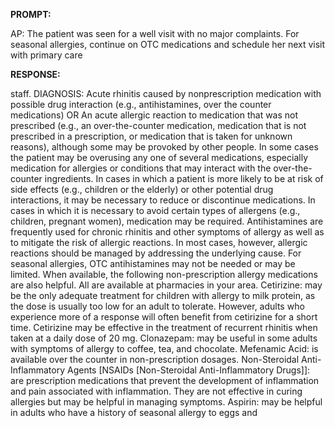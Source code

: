 **PROMPT:**

AP:  The patient was seen for a well visit with no major complaints. For seasonal allergies, continue on OTC medications and schedule her next visit with primary care

**RESPONSE:**

  staff.  DIAGNOSIS:  Acute rhinitis caused by nonprescription medication with possible drug interaction (e.g., antihistamines, over the counter medications)  OR  An acute allergic reaction to medication that was not prescribed (e.g., an over-the-counter medication, medication that is not prescribed in a prescription, or medication that is taken for unknown reasons), although some may be provoked by other people.  In some cases the patient may be overusing any one of several medications, especially medication for allergies or conditions that may interact with the over-the-counter ingredients.  In cases in which a patient is more likely to be at risk of side effects (e.g., children or the elderly) or other potential drug interactions, it may be necessary to reduce or discontinue medications.  In cases in which it is necessary to avoid certain types of allergens (e.g., children, pregnant women), medication may be required.  Antihistamines are frequently used for chronic rhinitis and other symptoms of allergy as well as to mitigate the risk of allergic reactions. In most cases, however, allergic reactions should be managed by addressing the underlying cause.  For seasonal allergies, OTC antihistamines may not be needed or may be limited. When available, the following non-prescription allergy medications are also helpful. All are available at pharmacies in your area.  Cetirizine: may be the only adequate treatment for children with allergy to milk protein, as the dose is usually too low for an adult to tolerate. However, adults who experience more of a response will often benefit from cetirizine for a short time.  Cetirizine may be effective in the treatment of recurrent rhinitis when taken at a daily dose of 20 mg.  Clonazepam: may be useful in some adults with symptoms of allergy to coffee, tea, and chocolate.  Mefenamic Acid: is available over the counter in non-prescription dosages.  Non-Steroidal Anti-Inflammatory Agents [NSAIDs [Non-Steroidal Anti-Inflammatory Drugs]]: are prescription medications that prevent the development of inflammation and pain associated with inflammation. They are not effective in curing allergies but may be helpful in managing symptoms.  Aspirin: may be helpful in adults who have a history of seasonal allergy to eggs and